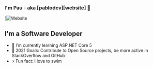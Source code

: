 ### I'm Pau - aka [pablodev][website] 👋

[![Website](https://stackoverflow.com/users/12102286/pau)

## I'm a Software Developer

- 🌱 I’m currently learning ASP.NET Core 5
- 🥅 2021 Goals: Contribute to Open Source projects, be more active in StackOverflow and GitHub
- ⚡ Fun fact: I love to swim

